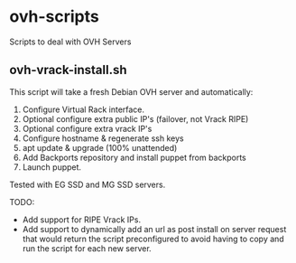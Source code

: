 ovh-scripts
===========

Scripts to deal with OVH Servers


ovh-vrack-install.sh
--------------------

This script will take a fresh Debian OVH server and automatically:
1.	Configure Virtual Rack interface.
2.	Optional configure extra public IP's (failover, not Vrack RIPE)
3.	Optional configure extra vrack IP's
4.	Configure hostname & regenerate ssh keys
5.	apt update & upgrade (100% unattended)
6.	Add Backports repository and install puppet from backports
7.	Launch puppet.

Tested with EG SSD and MG SSD servers.

TODO: 
+ Add support for RIPE Vrack IPs.
+ Add support to dynamically add an url as post install on server request that would return the script preconfigured to avoid having to copy and run the script for each new server.



